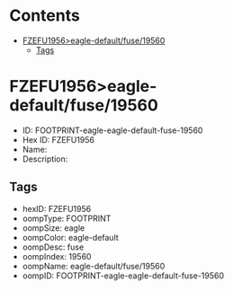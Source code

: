 



Contents
========

* [FZEFU1956>eagle-default/fuse/19560](#fzefu1956eagle-defaultfuse19560)
	* [Tags](#tags)

# FZEFU1956>eagle-default/fuse/19560

- ID: FOOTPRINT-eagle-eagle-default-fuse-19560
- Hex ID: FZEFU1956
- Name: 
- Description: 

## Tags

- hexID: FZEFU1956
- oompType: FOOTPRINT
- oompSize: eagle
- oompColor: eagle-default
- oompDesc: fuse
- oompIndex: 19560
- oompName: eagle-default/fuse/19560
- oompID: FOOTPRINT-eagle-eagle-default-fuse-19560
